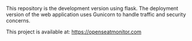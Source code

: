 This repository is the development version using flask. The deployment version of the web application uses Gunicorn to handle traffic and security concerns.

This project is available at: https://openseatmonitor.com